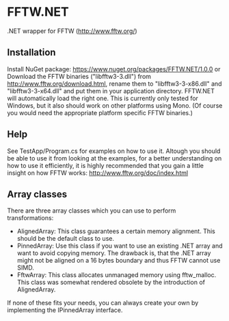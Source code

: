 # FFTW.NET
.NET wrapper for FFTW (http://www.fftw.org/)

## Installation
Install NuGet package: https://www.nuget.org/packages/FFTW.NET/1.0.0
or
Download the FFTW binaries ("libfftw3-3.dll") from http://www.fftw.org/download.html,
rename them to "libfftw3-3-x86.dll" and "libfftw3-3-x64.dll" and put them in your application directory.
FFTW.NET will automatically load the right one.
This is currently only tested for Windows, but it also should work on other platforms using Mono.
(Of course you would need the appropriate platform specific FFTW binaries.)

## Help
See TestApp/Program.cs for examples on how to use it.
Altough you should be able to use it from looking at the examples,
for a better understanding on how to use it efficiently, it is highly recommended
that you gain a little insight on how FFTW works: http://www.fftw.org/doc/index.html

## Array classes
There are three array classes which you can use to perform transformations:
* AlignedArray<T>: This class guarantees a certain memory alignment.
  This should be the default class to use.
* PinnedArray<T>: Use this class if you want to use an existing .NET array and
  want to avoid copying memory. The drawback is, that the .NET array might not
  be aligned on a 16 bytes boundary and thus FFTW cannot use SIMD.
* FftwArray<T>: This class allocates unmanaged memory using fftw_malloc.
  This class was somewhat rendered obsolete by the introduction of AlignedArray<T>.

If none of these fits your needs, you can always create your own by
implementing the IPinnedArray<T> interface.
